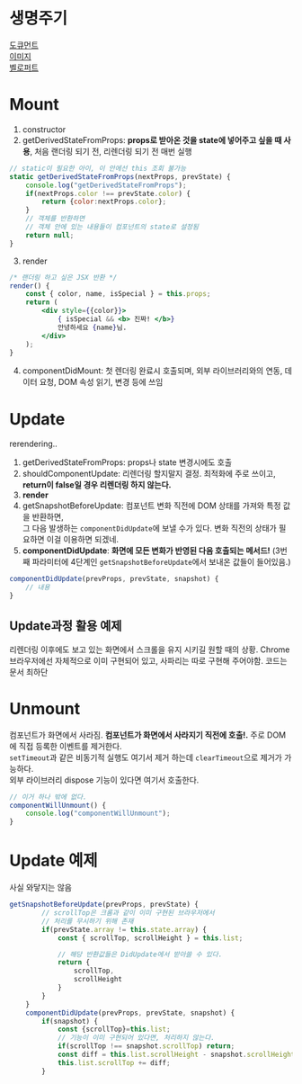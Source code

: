 # 생명주기
[도큐먼트](https://ko.reactjs.org/docs/react-component.html) <br>
[이미지](https://projects.wojtekmaj.pl/react-lifecycle-methods-diagram/) <br>
[벨로퍼트](https://react.vlpt.us/basic/25-lifecycle.html) 

# Mount
1. constructor
2. getDerivedStateFromProps: **props로 받아온 것을 state에 넣어주고 싶을 때 사용**, 처음 랜더링 되기 전, 리렌더링 되기 전 매번 실행
```jsx
// static이 필요한 아이, 이 안에선 this 조회 불가능
static getDerivedStateFromProps(nextProps, prevState) {
    console.log("getDerivedStateFromProps");
    if(nextProps.color !== prevState.color) {
        return {color:nextProps.color};
    }
    // 객체를 반환하면
    // 객체 안에 있는 내용들이 컴포넌트의 state로 설정됨
    return null;
}
```
3. render
```jsx
/* 랜더링 하고 싶은 JSX 반환 */
render() {
    const { color, name, isSpecial } = this.props;
    return (
        <div style={{color}}>
            { isSpecial && <b> 진짜! </b>}
            안녕하세요 {name}님.
        </div>
    );
}
```
4. componentDidMount: 첫 렌더링 완료시 호출되며, 
외부 라이브러리와의 연동, 데이터 요청, DOM 속성 읽기, 변경 등에 쓰임

# Update
rerendering..

1. getDerivedStateFromProps: props나 state 변경시에도 호출
2. shouldComponentUpdate: 리렌더링 할지말지 결정. 최적화에 주로 쓰이고, <br>
**return이 false일 경우 리렌더링 하지 않는다.**
3. **render**
4. getSnapshotBeforeUpdate: 컴포넌트 변화 직전에 DOM 상태를 가져와 특정 값을 반환하면, <br> 그 다음 발생하는 `componentDidUpdate`에 보낼 수가 있다. 변화 직전의 상태가 필요하면 이걸 이용하면 되겠네.
5. **componentDidUpdate**: **화면에 모든 변화가 반영된 다음 호출되는 메서드!** (3번째 파라미터에 4단계인 `getSnapshotBeforeUpdate`에서 보내온 값들이 들어있음.)
```jsx
componentDidUpdate(prevProps, prevState, snapshot) {
    // 내용
}
```

## Update과정 활용 예제
리렌더링 이후에도 보고 있는 화면에서 스크롤을 유지 시키길 원할 때의 상황. Chrome 브라우저에선 자체적으로 이미 구현되어 있고, 사파리는 따로 구현해 주어야함. 코드는 문서 최하단


# Unmount
컴포넌트가 화면에서 사라짐. **컴포넌트가 화면에서 사라지기 직전에 호출!.** 주로 DOM에 직접 등록한 이벤트를 제거한다. <br> `setTimeout`과 같은 비동기적 실행도 여기서 제거 하는데 `clearTimeout`으로 제거가 가능하다. <br> 외부 라이브러리 dispose 기능이 있다면 여기서 호출한다.

```jsx
// 이거 하나 밖에 없다.
componentWillUnmount() {
    console.log("componentWillUnmount");
}
```






# Update 예제
사실 와닿지는 않음
```jsx
getSnapshotBeforeUpdate(prevProps, prevState) {
        // scrollTop은 크롬과 같이 이미 구현된 브라우저에서
        // 처리를 무시하기 위해 존재
        if(prevState.array != this.state.array) {
            const { scrollTop, scrollHeight } = this.list;

            // 해당 반환값들은 DidUpdate에서 받아쓸 수 있다.
            return {
                scrollTop,
                scrollHeight
            }
        }
    }
    componentDidUpdate(prevProps, prevState, snapshot) {
        if(snapshot) {
            const {scrollTop}=this.list;
            // 기능이 이미 구현되어 있다면, 처리하지 않는다.
            if(scrollTop !== snapshot.scrollTop) return;
            const diff = this.list.scrollHeight - snapshot.scrollHeight;
            this.list.scrollTop += diff;
        }
```
